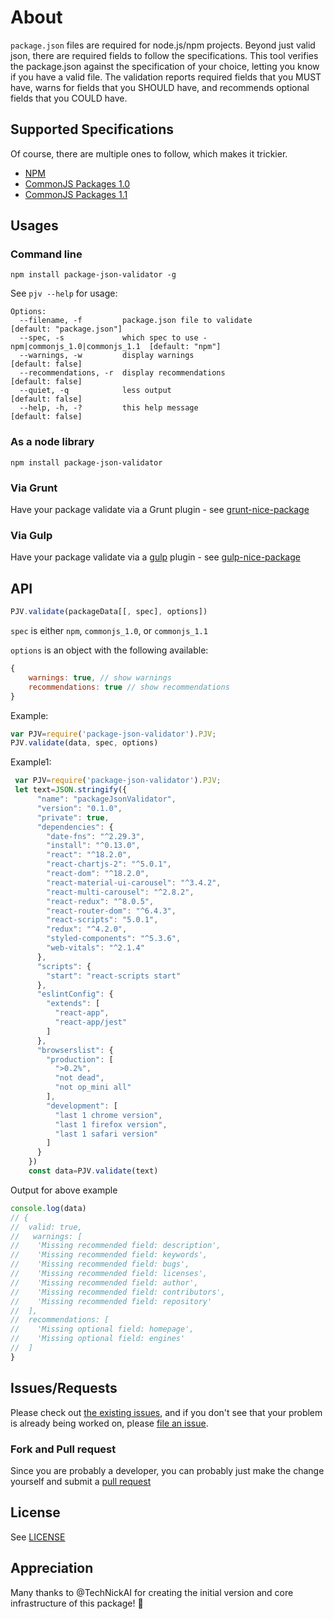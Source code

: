 # About

`package.json` files are required for node.js/npm projects. Beyond just valid json, there are required fields to follow the specifications.  This tool verifies the package.json against the specification of your choice, letting you know if you have a valid file. The validation reports required fields that you MUST have, warns for fields that you SHOULD have, and recommends optional fields that you COULD have.

## Supported Specifications
Of course, there are multiple ones to follow, which makes it trickier.

* [NPM](https://docs.npmjs.com/cli/configuring-npm/package-json)
* [CommonJS Packages 1.0](http://wiki.commonjs.org/wiki/Packages/1.0)
* [CommonJS Packages 1.1](http://wiki.commonjs.org/wiki/Packages/1.1)


## Usages


### Command line
`npm install package-json-validator -g`

See `pjv --help` for usage:

```
Options:
  --filename, -f         package.json file to validate                      [default: "package.json"]
  --spec, -s             which spec to use - npm|commonjs_1.0|commonjs_1.1  [default: "npm"]
  --warnings, -w         display warnings                                   [default: false]
  --recommendations, -r  display recommendations                            [default: false]
  --quiet, -q            less output                                        [default: false]
  --help, -h, -?         this help message                                  [default: false]
```

### As a node library
`npm install package-json-validator`

### Via Grunt
Have your package validate via a Grunt plugin - see [grunt-nice-package](https://npmjs.org/package/grunt-nice-package)

### Via Gulp
Have your package validate via a [gulp](http://gulpjs.com/) plugin - see [gulp-nice-package](https://github.com/chmontgomery/gulp-nice-package)

## API

```js
PJV.validate(packageData[[, spec], options])
```

`spec` is either `npm`, `commonjs_1.0`, or `commonjs_1.1`


`options` is an object with the following available:

```js
{
    warnings: true, // show warnings
    recommendations: true // show recommendations
}
```

Example:

```js
var PJV=require('package-json-validator').PJV;
PJV.validate(data, spec, options)
```

Example1:
```js
 var PJV=require('package-json-validator').PJV;
 let text=JSON.stringify({
      "name": "packageJsonValidator",
      "version": "0.1.0",
      "private": true,
      "dependencies": {
        "date-fns": "^2.29.3",
        "install": "^0.13.0",
        "react": "^18.2.0",
        "react-chartjs-2": "^5.0.1",
        "react-dom": "^18.2.0",
        "react-material-ui-carousel": "^3.4.2",
        "react-multi-carousel": "^2.8.2",
        "react-redux": "^8.0.5",
        "react-router-dom": "^6.4.3",
        "react-scripts": "5.0.1",
        "redux": "^4.2.0",
        "styled-components": "^5.3.6",
        "web-vitals": "^2.1.4"
      },
      "scripts": {
        "start": "react-scripts start"
      },
      "eslintConfig": {
        "extends": [
          "react-app",
          "react-app/jest"
        ]
      },
      "browserslist": {
        "production": [
          ">0.2%",
          "not dead",
          "not op_mini all"
        ],
        "development": [
          "last 1 chrome version",
          "last 1 firefox version",
          "last 1 safari version"
        ]
      }
    })
    const data=PJV.validate(text)
```
Output for above example
```js
console.log(data)
// {
//  valid: true,
//   warnings: [
//    'Missing recommended field: description',
//    'Missing recommended field: keywords',
//    'Missing recommended field: bugs',
//    'Missing recommended field: licenses',
//    'Missing recommended field: author',
//    'Missing recommended field: contributors',
//    'Missing recommended field: repository'
//  ],
//  recommendations: [
//    'Missing optional field: homepage',
//    'Missing optional field: engines'
//  ]
} 
```
 
## Issues/Requests
Please check out [the existing issues](https://github.com/gorillamania/package.json-validator/issues), 
and if you don't see that your problem is already being worked on, 
please [file an issue](https://github.com/gorillamania/package.json-validator/issues/new).

### Fork and Pull request
Since you are probably a developer, you can probably just make the change yourself and submit a 
[pull request](https://help.github.com/articles/using-pull-requests)

## License
See [LICENSE](https://github.com/gorillamania/package.json-validator/blob/master/LICENSE)

## Appreciation

Many thanks to @TechNickAI for creating the initial version and core infrastructure of this package! 💖
